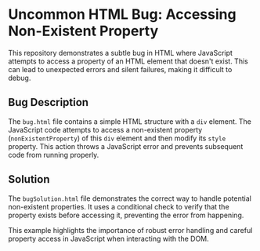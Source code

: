 # Uncommon HTML Bug: Accessing Non-Existent Property

This repository demonstrates a subtle bug in HTML where JavaScript attempts to access a property of an HTML element that doesn't exist. This can lead to unexpected errors and silent failures, making it difficult to debug.

## Bug Description
The `bug.html` file contains a simple HTML structure with a `div` element. The JavaScript code attempts to access a non-existent property (`nonExistentProperty`) of this `div` element and then modify its `style` property.  This action throws a JavaScript error and prevents subsequent code from running properly.

## Solution
The `bugSolution.html` file demonstrates the correct way to handle potential non-existent properties. It uses a conditional check to verify that the property exists before accessing it, preventing the error from happening. 

This example highlights the importance of robust error handling and careful property access in JavaScript when interacting with the DOM.
